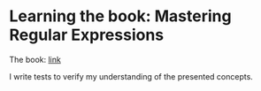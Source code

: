 # Learning the book: Mastering Regular Expressions #

The book: [link](http://regex.info/book.html)

I write tests to verify my understanding of the presented concepts.
